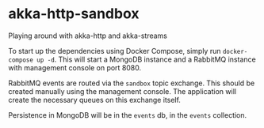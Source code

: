 # akka-http-sandbox
Playing around with akka-http and akka-streams

To start up the dependencies using Docker Compose, simply run `docker-compose up -d`. This will start a 
MongoDB instance and a RabbitMQ instance with management console on port 8080.

RabbitMQ events are routed via the `sandbox` topic exchange. This should be created manually using the management console.
The application will create the necessary queues on this exchange itself.
 
Persistence in MongoDB will be in the `events` db, in the `events` collection.